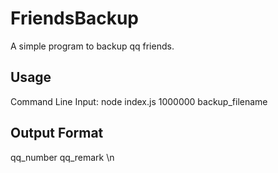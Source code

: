 # FriendsBackup
A simple program to backup qq friends.

## Usage
Command Line Input:
node index.js 1000000 backup_filename

## Output Format
qq_number qq_remark \n
